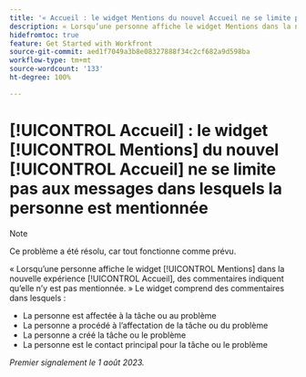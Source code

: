 ```yaml
---
title: '« Accueil : le widget Mentions du nouvel Accueil ne se limite pas aux messages dans lesquels la personne est mentionnée. »'
description: « Lorsqu’une personne affiche le widget Mentions dans la nouvelle expérience Accueil, des commentaires indiquent qu’elle n’y pas mentionnée. »
hidefromtoc: true
feature: Get Started with Workfront
source-git-commit: aed1f7049a3b8e08327888f34c2cf682a9d598ba
workflow-type: tm+mt
source-wordcount: '133'
ht-degree: 100%

---
```



# [!UICONTROL Accueil] : le widget [!UICONTROL Mentions] du nouvel [!UICONTROL Accueil] ne se limite pas aux messages dans lesquels la personne est mentionnée

<!--Requested article, won't fix-->

>[!NOTE]
>
>Ce problème a été résolu, car tout fonctionne comme prévu.

« Lorsqu’une personne affiche le widget [!UICONTROL Mentions] dans la nouvelle expérience [!UICONTROL Accueil], des commentaires indiquent qu’elle n’y est pas mentionnée. » Le widget comprend des commentaires dans lesquels :

* La personne est affectée à la tâche ou au problème
* La personne a procédé à l’affectation de la tâche ou du problème
* La personne a créé la tâche ou le problème
* La personne est le contact principal pour la tâche ou le problème

_Premier signalement le 1 août 2023._

